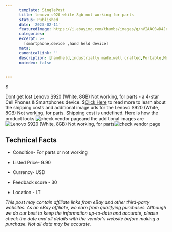 ```yaml
---
      template: SinglePost
      title: lenovo s920 white 8gb not working for parts
      status: Published
      date: '2023-02-11'
      featuredImage: https://i.ebayimg.com/thumbs/images/g/nVIAAOSwD4JeynnB/s-l225.jpg
      categories: 
      excerpt: >-
        [smartphone,device ,hand held device]
      meta:
      canonicalLink: ''
      description: [handheld,industrially made,well crafted,Portable,Mobile,Compact,Convenient,Lightweight,Maneuverable,Man-portable,Miniature,Carriable,Hand-held,Light,Holdable,Transportable,Mobile device,Pocket-sized,On-the-go,Wireless,Cordless,Compact size,Convenient size, smartphone,device ,hand held device]
      noindex: false
      
        
---
```

$

Dont get lost  Lenovo S920 (White, 8GB) Not working, for parts - a 4-star Cell Phones & Smartphones device.
$[Click Here](https://www.ebay.com/itm/324299239535?hash=item4b81bdb06f%3Ag%3AnVIAAOSwD4JeynnB&mkevt=1&mkcid=1&mkrid=711-53200-19255-0&campid=%253CePNCampaignId%253E&customid=%253CreferenceId%253E&toolid=10049) to read more to learn about the shipping costs and additional image urls for the Lenovo S920 (White, 8GB) Not working, for parts. Shipping cost is undefined. Here is how the product looks ![check vendor page](https://i.ebayimg.com/thumbs/images/g/nVIAAOSwD4JeynnB/s-l225.jpg)and the additional images are![Lenovo S920 (White, 8GB) Not working, for parts](https://i.ebayimg.com/images/g/nVIAAOSwD4JeynnB/s-l1600.jpg)![check vendor page](https://origin-galleryplus.ebayimg.com/ws/web/324299239535_2_0_1/225x225.jpg,https://origin-galleryplus.ebayimg.com/ws/web/324299239535_3_0_1/225x225.jpg,https://origin-galleryplus.ebayimg.com/ws/web/324299239535_4_0_1/225x225.jpg,https://origin-galleryplus.ebayimg.com/ws/web/324299239535_5_0_1/225x225.jpg,https://origin-galleryplus.ebayimg.com/ws/web/324299239535_6_0_1/225x225.jpg)



 ## Technical Facts 



     
      

 - Condition- For parts or not working 


      

 - Listed Price- 9.90 


      

 - Currency- USD 


      

 - Feedback score - 30 


      

 - Location - LT 


      
      

 *_This post may contain affiliate links from eBay and other third-party websites. As an eBay affiliate, we earn from qualifying purchases. Although we do our best to keep the information up-to-date and accurate, please check the date and all details with the vendor's website before making a purchase. Not all data may be accurate._*






